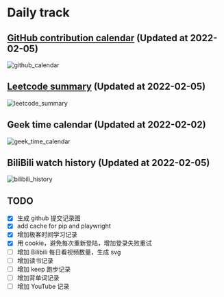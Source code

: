 # Daily track

## [GitHub contribution calendar](https://github.com/j178) (Updated at 2022-02-05)
![github_calendar](https://s2.loli.net/2022/02/05/rku6mPHfbVeWFpY.png)

## [Leetcode summary](https://leetcode-cn.com/u/j178) (Updated at 2022-02-05)
![leetcode_summary](https://s2.loli.net/2022/02/05/PZg3dih2cozqACE.png)

## Geek time calendar (Updated at 2022-02-02)
![geek_time_calendar](https://s2.loli.net/2022/02/02/fzxdhoqbYnD8cUt.png)

## BiliBili watch history (Updated at 2022-02-05)
![bilibili_history]()


## TODO
- [x] 生成 github 提交记录图
- [x] add cache for pip and playwright
- [x] 增加极客时间学习记录
- [x] 用 cookie，避免每次重新登陆，增加登录失败重试
- [ ] 增加 Bilibili 每日看视频数量，生成 svg
- [ ] 增加读书记录
- [ ] 增加 keep 跑步记录
- [ ] 增加背单词记录
- [ ] 增加 YouTube 记录
